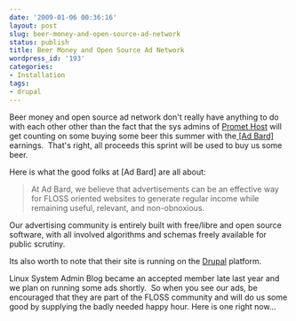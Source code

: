 ```yaml
---
date: '2009-01-06 00:36:16'
layout: post
slug: beer-money-and-open-source-ad-network
status: publish
title: Beer Money and Open Source Ad Network
wordpress_id: '193'
categories:
- Installation
tags:
- drupal
---
```


Beer money and open source ad network don't really have anything to do with each other other than the fact that the sys admins of [Promet Host](http://www.promethost.com) will get counting on some buying some beer this summer with the[ [Ad Bard]](http://adbard.net/about) earnings.  That's right, all proceeds this sprint will be used to buy us some beer.  

Here is what the good folks at [Ad Bard] are all about:


> At Ad Bard, we believe that advertisements can be an effective way for FLOSS oriented websites to generate regular income while remaining useful, relevant, and non-obnoxious.

Our advertising community is entirely built with free/libre and open source software, with all involved algorithms and schemas freely available for public scrutiny.


Its also worth to note that their site is running on the [Drupal](http://www.drupal.org) platform.

Linux System Admin Blog became an accepted member late last year and we plan on running some ads shortly.  So when you see our ads, be encouraged that they are part of the FLOSS community and will do us some good by supplying the badly needed happy hour.   Here is one right now...




